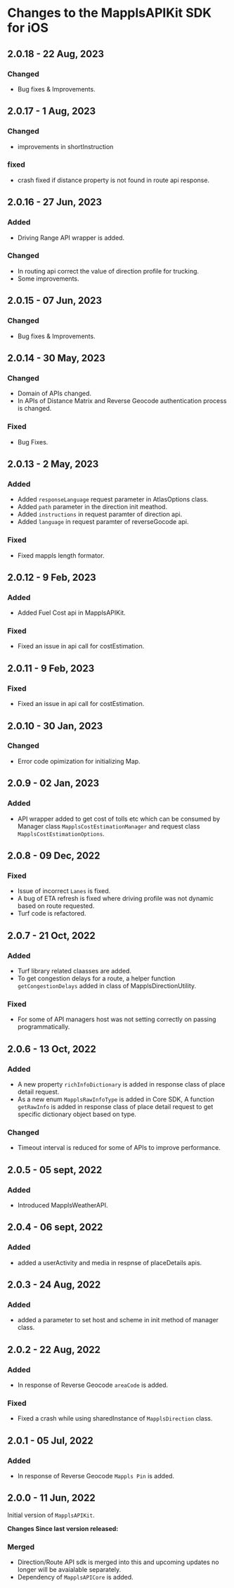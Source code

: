 # Changes to the MapplsAPIKit SDK for iOS

## 2.0.18 - 22 Aug, 2023

### Changed
- Bug fixes & Improvements.

## 2.0.17 - 1 Aug, 2023

### Changed
- improvements in shortInstruction

### fixed
- crash fixed if distance property is not found in route api response.

## 2.0.16 - 27 Jun, 2023

### Added
- Driving Range API wrapper is added.

### Changed
- In routing api correct the value of direction profile for trucking.
- Some improvements.

## 2.0.15 - 07 Jun, 2023

### Changed
- Bug fixes & Improvements.

## 2.0.14 - 30 May, 2023

### Changed
- Domain of APIs changed.
- In APIs of Distance Matrix and Reverse Geocode authentication process is changed.

### Fixed
- Bug Fixes.

## 2.0.13 - 2 May, 2023

### Added
- Added `responseLanguage` request parameter in AtlasOptions class.
- Added `path` parameter in the direction init meathod.
- Added `instructions` in request paramter of direction api.
- Added `language` in request paramter of reverseGocode api.

### Fixed
- Fixed mappls length formator.

## 2.0.12 - 9 Feb, 2023

### Added
- Added Fuel Cost api in MapplsAPIKit.

### Fixed
- Fixed an issue in api call for costEstimation.

## 2.0.11 - 9 Feb, 2023

### Fixed
- Fixed an issue in api call for costEstimation.

## 2.0.10 - 30 Jan, 2023

### Changed
- Error code opimization for initializing Map.

## 2.0.9 - 02 Jan, 2023

### Added
- API wrapper added to get cost of tolls etc which can be consumed by Manager class `MapplsCostEstimationManager` and request class `MapplsCostEstimationOptions`.

## 2.0.8 - 09 Dec, 2022

### Fixed
- Issue of incorrect `Lanes` is fixed.
- A bug of ETA refresh is fixed where driving profile was not dynamic based on route requested.
- Turf code is refactored.

## 2.0.7 - 21 Oct, 2022

### Added
- Turf library related claasses are added.
- To get congestion delays for a route, a helper function `getCongestionDelays` added in class of MapplsDirectionUtility.

### Fixed
- For some of API managers host was not setting correctly on passing programmatically.

## 2.0.6 - 13 Oct, 2022

### Added
- A new property `richInfoDictionary` is added in response class of place detail request.
- As a new enum `MapplsRawInfoType` is added in Core SDK, A function `getRawInfo` is added in response class of place detail request to get specific dictionary object based on type.

### Changed
- Timeout interval is reduced for some of APIs to improve performance.

## 2.0.5 - 05 sept, 2022

### Added

- Introduced MapplsWeatherAPI. 


## 2.0.4 - 06 sept, 2022

### Added

- added a userActivity and media in respnse of placeDetails apis.

## 2.0.3 - 24 Aug, 2022

### Added

- added a parameter to set host and scheme in init method of manager class.

## 2.0.2 - 22 Aug, 2022

### Added

- In response of Reverse Geocode `areaCode` is added.

### Fixed

- Fixed a crash while using sharedInstance of `MapplsDirection` class.

## 2.0.1 - 05 Jul, 2022

### Added

- In response of Reverse Geocode `Mappls Pin` is added.

## 2.0.0 - 11 Jun, 2022

Initial version of `MapplsAPIKit`.

**Changes Since last version released:**

### Merged

- Direction/Route API sdk is merged into this and upcoming updates no longer will be avaialable separately.
- Dependency of `MapplsAPICore` is added.

